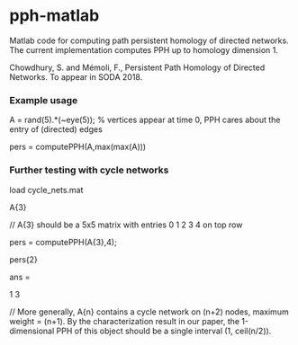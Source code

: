 # pph-matlab

Matlab code for computing path persistent homology of directed networks. 
The current implementation computes PPH up to homology dimension 1.

Chowdhury, S. and Mémoli, F., Persistent Path Homology of Directed Networks. To appear in SODA 2018.


### Example usage

A = rand(5).*(~eye(5)); % vertices appear at time 0, PPH cares about the entry of (directed) edges

pers = computePPH(A,max(max(A)))


### Further testing with cycle networks

load cycle_nets.mat 

A{3}

// A{3} should be a 5x5 matrix with entries 0 1 2 3 4 on top row
   
pers = computePPH(A{3},4); 

pers{2}

ans = 

   1  3

// More generally, A{n} contains a cycle network on (n+2) nodes, maximum weight = (n+1). 
By the characterization result in our paper, the 1-dimensional PPH of this object should be 
a single interval (1, ceil(n/2)). 
